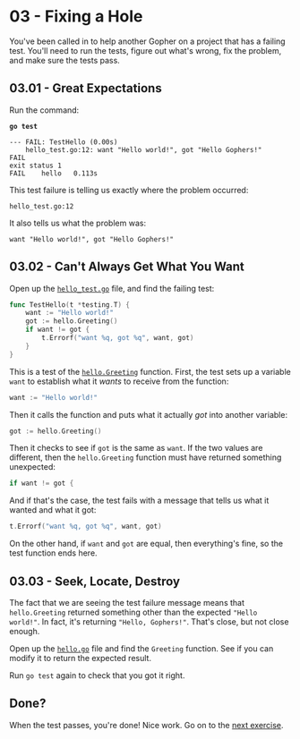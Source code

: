 # 03 - Fixing a Hole

You've been called in to help another Gopher on a project that has a failing test. You'll need to run the tests, figure out what's wrong, fix the problem, and make sure the tests pass.

## 03.01 - Great Expectations

Run the command:

**`go test`**

```
--- FAIL: TestHello (0.00s)
    hello_test.go:12: want "Hello world!", got "Hello Gophers!"
FAIL
exit status 1
FAIL    hello   0.113s
```

This test failure is telling us exactly where the problem occurred:

```
hello_test.go:12
```

It also tells us what the problem was:

```
want "Hello world!", got "Hello Gophers!"
```

## 03.02 - Can't Always Get What You Want

Open up the [`hello_test.go`](hello_test.go) file, and find the failing test:

```go
func TestHello(t *testing.T) {
	want := "Hello world!"
	got := hello.Greeting()
	if want != got {
		t.Errorf("want %q, got %q", want, got)
	}
}
```

This is a test of the [`hello.Greeting`](hello.go#L5) function. First, the test sets up a variable `want` to establish what it _wants_ to receive from the function:

```go
want := "Hello world!"
```

Then it calls the function and puts what it actually _got_ into another variable:

```go
got := hello.Greeting()
```

Then it checks to see if `got` is the same as `want`. If the two values are different, then the `hello.Greeting` function must have returned something unexpected:

```go
if want != got {
```

And if that's the case, the test fails with a message that tells us what it wanted and what it got:

```go
t.Errorf("want %q, got %q", want, got)
```

On the other hand, if `want` and `got` are equal, then everything's fine, so the test function ends here.

## 03.03 - Seek, Locate, Destroy

The fact that we are seeing the test failure message means that `hello.Greeting` returned something other than the expected `"Hello world!"`. In fact, it's returning `"Hello, Gophers!"`. That's close, but not close enough.

Open up the [`hello.go`](hello.go) file and find the `Greeting` function. See if you can modify it to return the expected result.

Run `go test` again to check that you got it right.

## Done?

When the test passes, you're done! Nice work. Go on to the [next exercise](../04/README.md).